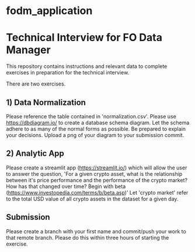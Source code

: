 # fodm_application
# Technical Interview for FO Data Manager

This repository contains instructions and relevant data to complete exercises in preparation for the technical interview.

There are two exercises.

## 1) Data Normalization

Please reference the table contained in 'normalization.csv'. Please use https://dbdiagram.io/ to create a database schema diagram. Let the schema adhere to as many of the normal forms as possible. Be prepared to explain your decisions. Upload a png of your diagram to your submission commit.

## 2) Analytic App

Please create a streamlit app (https://streamlit.io/) which will allow the user to answer the question, 'For a given crypto asset, what is the relationship between it's price performance and the performance of the crypto market? How has that changed over time? Begin with beta (https://www.investopedia.com/terms/b/beta.asp)' Let 'crypto market' refer to the total USD value of all crypto assets in the dataset for a given day.


## Submission

Please create a branch with your first name and commit/push your work to that remote branch. Please do this within three hours of starting the exercise. 


